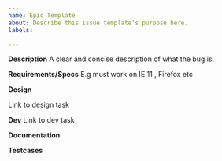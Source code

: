 ```yaml
---
name: Epic Template
about: Describe this issue template's purpose here.
labels: 

---
```


**Description**
A clear and concise description of what the bug is.

**Requirements/Specs**
E.g must work on IE 11 , Firefox etc


**Design**

Link to design task 

**Dev**
Link to dev task 

**Documentation**

**Testcases**

